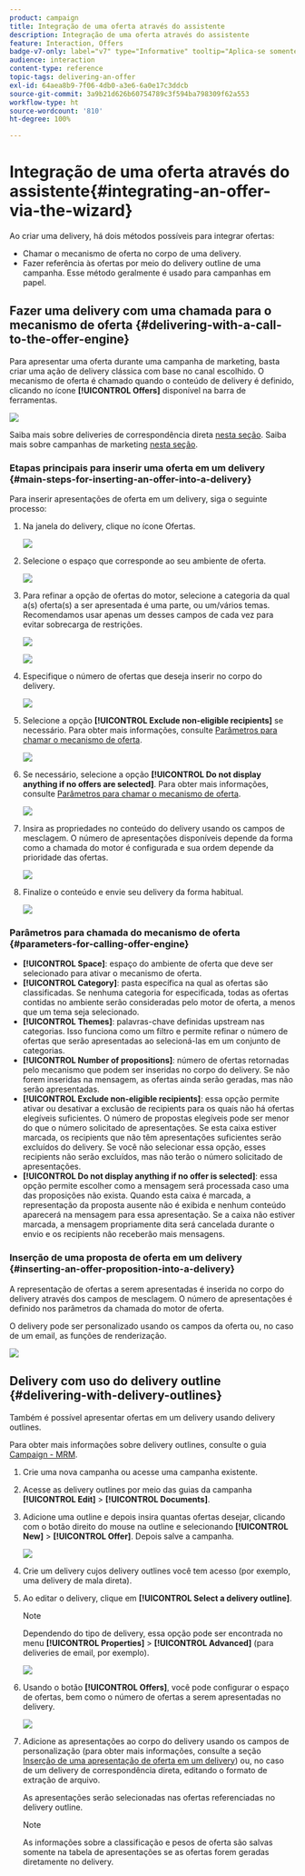 ```yaml
---
product: campaign
title: Integração de uma oferta através do assistente
description: Integração de uma oferta através do assistente
feature: Interaction, Offers
badge-v7-only: label="v7" type="Informative" tooltip="Aplica-se somente ao Campaign Classic v7"
audience: interaction
content-type: reference
topic-tags: delivering-an-offer
exl-id: 64aea8b9-7f06-4db0-a3e6-6a0e17c3ddcb
source-git-commit: 3a9b21d626b60754789c3f594ba798309f62a553
workflow-type: ht
source-wordcount: '810'
ht-degree: 100%

---
```


# Integração de uma oferta através do assistente{#integrating-an-offer-via-the-wizard}



Ao criar uma delivery, há dois métodos possíveis para integrar ofertas:

* Chamar o mecanismo de oferta no corpo de uma delivery.
* Fazer referência às ofertas por meio do delivery outline de uma campanha. Esse método geralmente é usado para campanhas em papel.

## Fazer uma delivery com uma chamada para o mecanismo de oferta {#delivering-with-a-call-to-the-offer-engine}

Para apresentar uma oferta durante uma campanha de marketing, basta criar uma ação de delivery clássica com base no canal escolhido. O mecanismo de oferta é chamado quando o conteúdo de delivery é definido, clicando no ícone **[!UICONTROL Offers]** disponível na barra de ferramentas.

![](assets/offer_delivery_009.png)

Saiba mais sobre deliveries de correspondência direta [nesta seção](../../delivery/using/about-direct-mail-channel.md). Saiba mais sobre campanhas de marketing [nesta seção](../../campaign/using/setting-up-marketing-campaigns.md).

### Etapas principais para inserir uma oferta em um delivery {#main-steps-for-inserting-an-offer-into-a-delivery}

Para inserir apresentações de oferta em um delivery, siga o seguinte processo:

1. Na janela do delivery, clique no ícone Ofertas.

   ![](assets/offer_delivery_001.png)

1. Selecione o espaço que corresponde ao seu ambiente de oferta.

   ![](assets/offer_delivery_002.png)

1. Para refinar a opção de ofertas do motor, selecione a categoria da qual a(s) oferta(s) a ser apresentada é uma parte, ou um/vários temas. Recomendamos usar apenas um desses campos de cada vez para evitar sobrecarga de restrições.

   ![](assets/offer_delivery_003.png)

   ![](assets/offer_delivery_004.png)

1. Especifique o número de ofertas que deseja inserir no corpo do delivery.

   ![](assets/offer_delivery_005.png)

1. Selecione a opção **[!UICONTROL Exclude non-eligible recipients]** se necessário. Para obter mais informações, consulte [Parâmetros para chamar o mecanismo de oferta](#parameters-for-calling-offer-engine).

   ![](assets/offer_delivery_006.png)

1. Se necessário, selecione a opção **[!UICONTROL Do not display anything if no offers are selected]**. Para obter mais informações, consulte [Parâmetros para chamar o mecanismo de oferta](#parameters-for-calling-offer-engine).

   ![](assets/offer_delivery_007.png)

1. Insira as propriedades no conteúdo do delivery usando os campos de mesclagem. O número de apresentações disponíveis depende da forma como a chamada do motor é configurada e sua ordem depende da prioridade das ofertas.

   ![](assets/offer_delivery_008.png)

1. Finalize o conteúdo e envie seu delivery da forma habitual.

   ![](assets/offer_delivery_010.png)

### Parâmetros para chamada do mecanismo de oferta {#parameters-for-calling-offer-engine}

* **[!UICONTROL Space]**: espaço do ambiente de oferta que deve ser selecionado para ativar o mecanismo de oferta.
* **[!UICONTROL Category]**: pasta específica na qual as ofertas são classificadas. Se nenhuma categoria for especificada, todas as ofertas contidas no ambiente serão consideradas pelo motor de oferta, a menos que um tema seja selecionado.
* **[!UICONTROL Themes]**: palavras-chave definidas upstream nas categorias. Isso funciona como um filtro e permite refinar o número de ofertas que serão apresentadas ao selecioná-las em um conjunto de categorias.
* **[!UICONTROL Number of propositions]**: número de ofertas retornadas pelo mecanismo que podem ser inseridas no corpo do delivery. Se não forem inseridas na mensagem, as ofertas ainda serão geradas, mas não serão apresentadas.
* **[!UICONTROL Exclude non-eligible recipients]**: essa opção permite ativar ou desativar a exclusão de recipients para os quais não há ofertas elegíveis suficientes. O número de propostas elegíveis pode ser menor do que o número solicitado de apresentações. Se esta caixa estiver marcada, os recipients que não têm apresentações suficientes serão excluídos do delivery. Se você não selecionar essa opção, esses recipients não serão excluídos, mas não terão o número solicitado de apresentações.
* **[!UICONTROL Do not display anything if no offer is selected]**: essa opção permite escolher como a mensagem será processada caso uma das proposições não exista. Quando esta caixa é marcada, a representação da proposta ausente não é exibida e nenhum conteúdo aparecerá na mensagem para essa apresentação. Se a caixa não estiver marcada, a mensagem propriamente dita será cancelada durante o envio e os recipients não receberão mais mensagens.

### Inserção de uma proposta de oferta em um delivery {#inserting-an-offer-proposition-into-a-delivery}

A representação de ofertas a serem apresentadas é inserida no corpo do delivery através dos campos de mesclagem. O número de apresentações é definido nos parâmetros da chamada do motor de oferta.

O delivery pode ser personalizado usando os campos da oferta ou, no caso de um email, as funções de renderização.

![](assets/offer_delivery_011.png)

## Delivery com uso do delivery outline {#delivering-with-delivery-outlines}

Também é possível apresentar ofertas em um delivery usando delivery outlines.

Para obter mais informações sobre delivery outlines, consulte o guia [Campaign - MRM](../../campaign/using/marketing-campaign-deliveries.md#associating-and-structuring-resources-linked-via-a-delivery-outline).

1. Crie uma nova campanha ou acesse uma campanha existente.
1. Acesse as delivery outlines por meio das guias da campanha **[!UICONTROL Edit]** > **[!UICONTROL Documents]**.
1. Adicione uma outline e depois insira quantas ofertas desejar, clicando com o botão direito do mouse na outline e selecionando **[!UICONTROL New]** > **[!UICONTROL Offer]**. Depois salve a campanha.

   ![](assets/int_compo_offre1.png)

1. Crie um delivery cujos delivery outlines você tem acesso (por exemplo, uma delivery de mala direta).
1. Ao editar o delivery, clique em **[!UICONTROL Select a delivery outline]**.

   >[!NOTE]
   >
   >Dependendo do tipo de delivery, essa opção pode ser encontrada no menu **[!UICONTROL Properties]** > **[!UICONTROL Advanced]** (para deliveries de email, por exemplo).

   ![](assets/int_compo_offre2.png)

1. Usando o botão **[!UICONTROL Offers]**, você pode configurar o espaço de ofertas, bem como o número de ofertas a serem apresentadas no delivery.

   ![](assets/int_compo_offre3.png)

1. Adicione as apresentações ao corpo do delivery usando os campos de personalização (para obter mais informações, consulte a seção [Inserção de uma apresentação de oferta em um delivery](#inserting-an-offer-proposition-into-a-delivery)) ou, no caso de um delivery de correspondência direta, editando o formato de extração de arquivo.

   As apresentações serão selecionadas nas ofertas referenciadas no delivery outline.

   >[!NOTE]
   >
   >As informações sobre a classificação e pesos de oferta são salvas somente na tabela de apresentações se as ofertas forem geradas diretamente no delivery.
